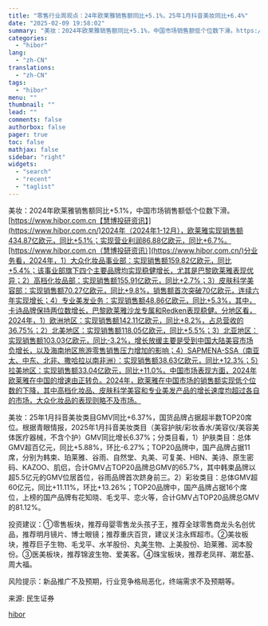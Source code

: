 ```yaml
---
title: "零售行业周观点：24年欧莱雅销售额同比+5.1%，25年1月抖音美妆同比+6.4%"
date: "2025-02-09 19:58:02"
summary: "美妆：2024年欧莱雅销售额同比+5.1%，中国市场销售额低个位数下滑。https://www..."
categories:
  - "hibor"
lang:
  - "zh-CN"
translations:
  - "zh-CN"
tags:
  - "hibor"
menu: ""
thumbnail: ""
lead: ""
comments: false
authorbox: false
pager: true
toc: false
mathjax: false
sidebar: "right"
widgets:
  - "search"
  - "recent"
  - "taglist"
---
```


美妆：2024年欧莱雅销售额同比+5.1%，中国市场销售额低个位数下滑。[https://www.hibor.com.cn【慧博投研资讯】](https://www.hibor.com.cn/)2024年（2024年1-12月），欧莱雅实现销售额434.87亿欧元，同比+5.1%；实现营业利润86.88亿欧元，同比+6.7%。[https://www.hibor.com.cn（慧博投研资讯）](https://www.hibor.com.cn/)分业务看，2024年，1）大众化妆品事业部：实现销售额159.82亿欧元，同比+5.4%；该事业部旗下四个主要品牌均实现稳健增长，尤其是巴黎欧莱雅表现优异；2）高档化妆品部：实现销售额155.91亿欧元，同比+2.7%；3）皮肤科学美容部：实现销售额70.27亿欧元，同比+9.8%，销售额首次突破70亿欧元，连续六年实现增长；4）专业美发业务：实现销售额48.86亿欧元，同比+5.3%，其中，卡诗品牌保持两位数增长，巴黎欧莱雅沙龙专属和Redken表现稳健。分地区看，2024年，1）欧洲地区：实现销售额142.11亿欧元，同比+8.2%，占总营收的36.75%；2）北美地区：实现销售额118.05亿欧元，同比+5.5%；3）北亚地区：实现销售额103.03亿欧元，同比-3.2%，增长放缓主要是受到中国大陆美容市场负增长，以及海南地区旅游零售销售压力增加的影响；4）SAPMENA-SSA（南亚太、中东、北非、撒哈拉以南非洲）：实现销售额38.63亿欧元，同比+12.3%；5）拉美地区：实现销售额33.04亿欧元，同比+11.0%。中国市场表现方面，2024年欧莱雅在中国的增速由正转负。2024年，欧莱雅在中国市场的销售额实现低个位数的下降，其中高档化妆品、皮肤科学美容和专业美发产品的增长速度均超过各自的市场，大众化妆品的表现则略不及市场。

美妆：25年1月抖音美妆类目GMV同比+6.37%，国货品牌占据超半数TOP20席位。根据青眼情报，2025年1月抖音美妆类目（美容护肤/彩妆香水/美容仪/美容美体医疗器械，不含个护）GMV同比增长6.37%；分类目看，1）护肤类目：总体GMV超百亿元，同比+5.88%，环比-6.27%；TOP20品牌中，国产品牌占据11席，分别为韩束、珀莱雅、谷雨、自然堂、丸美、可复美、HBN、美诗、原生密码、KAZOO、肌侣，合计GMV占TOP20品牌总GMV的65.7%，其中韩束品牌以超5.5亿元的GMV位居首位，谷雨品牌首次跻身前三。2）彩妆类目：总体GMV超60亿元，同比+11.11%，环比+13.26%；TOP20品牌中，国产品牌占据16个席位，上榜的国产品牌有花知晓、毛戈平、恋火等，合计GMV占TOP20品牌总GMV的81.12%。

投资建议：①零售板块，推荐母婴零售龙头孩子王，推荐全球零售商龙头名创优品，推荐明月镜片、博士眼镜；推荐重庆百货，建议关注永辉超市。②美妆板块，推荐巨子生物、毛戈平、水羊股份、丸美生物、上美股份、珀莱雅、润本股份。③医美板块，推荐锦波生物、爱美客。④珠宝板块，推荐老凤祥、潮宏基、周大福。

风险提示：新品推广不及预期，行业竞争格局恶化，终端需求不及预期等。

来源: 民生证券

[hibor](https://www.hibor.com.cn/data/6cb0a84150b8016f675da3c5ec45910b.html)
